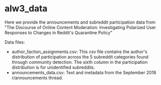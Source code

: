 # alw3_data
Here we provide the announcements and subreddit participation data from
"The Discourse of Online Content Moderation: Investigating Polarized User Responses to Changes in Reddit's Quarantine Policy"

Data files:
  - author_faction_assignments.csv: This csv file contains the author's distribution of
    participation across the 5 subreddit categories found through community detection.
    The sixth column in the participation distribution is for unidentified subreddits.
  - announcements_data.csv: Text and metadata from the September 2018 r/announcements thread.
